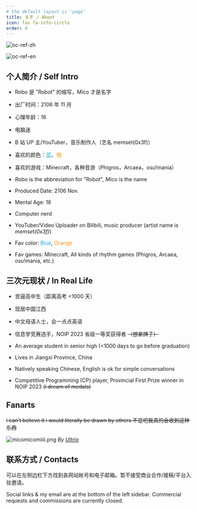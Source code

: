 ```yaml
---
# the default layout is 'page'
title: 关于 / About
icon: fas fa-info-circle
order: 4
---
```


![oc-ref-zh](https://storage.live.com/items/5FA5DFAE47A544F!121287:/oc-ref-zh.png?authkey=%21AC_KgUZjY4lFAV8)

![oc-ref-en](https://storage.live.com/items/5FA5DFAE47A544F!121293:/oc-ref-en.png?authkey=%21AC_KgUZjY4lFAV8)

## 个人简介 / Self Intro

- Robo 是 "Robot" 的缩写，Mico 才是名字
- 出厂时间：2106 年 11 月
- 心理年龄：16
- 电脑迷
- B 站 UP 主/YouTuber，音乐制作人（艺名 memset(0x3f)）
- 喜欢的颜色：<font color="#11acdf">蓝</font>、<font color="#f98d17">橙</font>
- 喜欢的游戏：Minecraft，各种音游（Phigros，Arcaea，osu!mania）

- _Robo_ is the abbreviation for "Robot", _Mico_ is the name
- Produced Date: 2106 Nov.
- Mental Age: 16
- Computer nerd
- YouTuber/Video Uploader on Bilibili, music producer (artist name is _memset(0x3f)_)
- Fav color: <font color="#11acdf">Blue</font>, <font color="#f98d17">Orange</font>
- Fav games: Minecraft, All kinds of rhythm games (Phigros, Arcaea, osu!mania, etc.)

## 三次元现状 / In Real Life

- 苦逼高中生（距离高考 <1000 天）
- 现居中国江西
- 中文母语人士，会一点点英语
- 信息学竞赛选手，NOIP 2023 省级一等奖获得者 ~~（想拿牌子）~~

- An average student in senior high (<1000 days to go before graduation)
- Lives in Jiangxi Province, China
- Natively speaking Chinese, English is ok for simple conversations
- Competitive Programming (CP) player, Provincial First Prize winner in NOIP 2023 ~~(i dream of medals)~~

## Fanarts

~~i can't believe it i would literally be drawn by others 不是吧我真的会收到这种东西~~

![micomicomiiii.png](http://storage.live.com/items/5FA5DFAE47A544F!121338:/ultrio.png?authkey=%21AC_KgUZjY4lFAV8)
_By [Ultrio](https://twitter.com/UGuy325)_

## 联系方式 / Contacts

可以在左侧边栏下方找到各网站帐号和电子邮箱。暂不接受商业合作/接稿/平台入驻邀请。

Social links & my email are at the bottom of the left sidebar. Commercial requests and commissions are currently closed.
